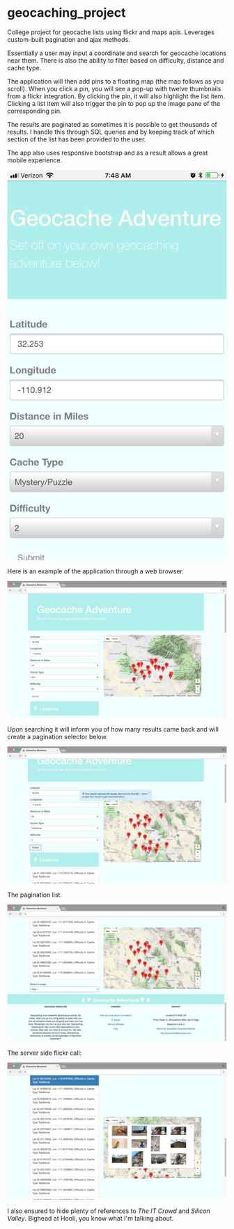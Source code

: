 # geocaching_project
College project for geocache lists using flickr and maps apis. Leverages custom-built pagination and ajax methods.

Essentially a user may input a coordinate and search for geocache locations near them. There is also the ability to filter based on difficulty, distance and cache type.

The application will then add pins to a floating map (the map follows as you scroll). When you click a pin, you will see a pop-up with twelve thumbnails from a flickr integration. By clicking the pin, it will also highlight the list item. Clicking a list item will also trigger the pin to pop up the image pane of the corresponding pin.

The results are paginated as sometimes it is possible to get thousands of results. I handle this through SQL queries and by keeping track of which section of the list has been provided to the user.

The app also uses responsive bootstrap and as a result allows a great mobile experience.

![Geocache Mobile](https://github.com/amnolan/geocaching_project_v01/blob/master/geocache_mobile.jpeg)

Here is an example of the application through a web browser.

![Start](https://github.com/amnolan/geocaching_project_v01/blob/master/start.png)

Upon searching it will inform you of how many results came back and will create a pagination selector below.

![Search](https://github.com/amnolan/geocaching_project_v01/blob/master/search.png)

The pagination list.

![Pagination](https://github.com/amnolan/geocaching_project_v01/blob/master/paginate.png)

The server side flickr call:

![Flickr](https://github.com/amnolan/geocaching_project_v01/blob/master/flickr.png)

I also ensured to hide plenty of references to _The IT Crowd_ and _Silicon Valley_. Bighead at Hooli, you know what I'm talking about.
